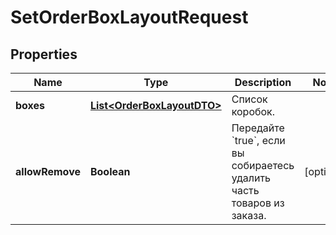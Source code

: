 

# SetOrderBoxLayoutRequest


## Properties

| Name | Type | Description | Notes |
|------------ | ------------- | ------------- | -------------|
|**boxes** | [**List&lt;OrderBoxLayoutDTO&gt;**](OrderBoxLayoutDTO.md) | Список коробок. |  |
|**allowRemove** | **Boolean** | Передайте &#x60;true&#x60;, если вы собираетесь удалить часть товаров из заказа. |  [optional] |



